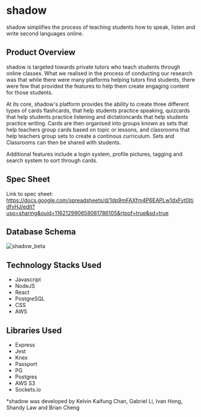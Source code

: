 # shadow
shadow simplifies the process of teaching students how to speak, listen and write second languages online.

## Product Overview
shadow is targeted towards private tutors who teach students through online classes. What we realised in the process of conducting our research was that while there were many platforms helping tutors find students, there were few that provided the features to help them create engaging content for those students.

At its core, shadow's platform provides the ability to create three different types of cards flashcards, that help students practice speaking, quizcards that help students practice listening and dictationcards that help students practice writing. Cards are then organised into groups known as sets that help teachers group cards based on topic or lessons, and classrooms that help teachers group sets to create a continous curriculum. Sets and Classrooms can then be shared with students.

Additional features include a login system, profile pictures, tagging and search system to sort through cards.

## Spec Sheet
Link to spec sheet: https://docs.google.com/spreadsheets/d/1dp9mFAXfm4P6EAPLw1dxFyt0ItjdfyHJ/edit?usp=sharing&ouid=116212990658081786105&rtpof=true&sd=true

## Database Schema
![shadow_beta](https://user-images.githubusercontent.com/84696121/168985733-d474f5d8-c7e3-4998-adf9-97c68f5494e6.png)

## Technology Stacks Used
- Javascript
- NodeJS
- React
- PostgreSQL
- CSS
- AWS

## Libraries Used
- Express
- Jest
- Knex
- Passport
- PG
- Postgres
- AWS S3
- Sockets.io

*shadow was developed by Kelvin Kaifung Chan, Gabriel Li, Ivan Hong, Shandy Law and Brian Cheng

